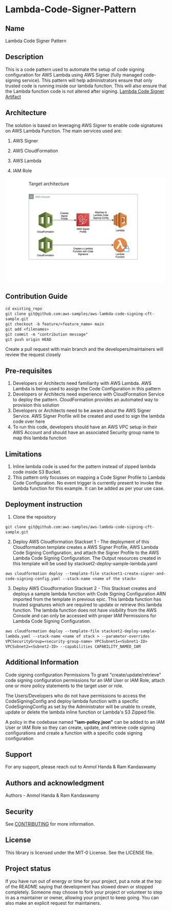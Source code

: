 # Lambda-Code-Signer-Pattern

## Name
Lambda Code Signer Pattern

## Description
This is a code pattern used to automate the setup of code signing configuration for AWS Lambda using AWS Signer (fully managed code-signing service). This pattern will help administrators ensure that only trusted code is running inside our lambda function. This will also ensure that the Lambda function code is not altered after signing. 
[Lambda Code Signer Artifact](https://apg-library.amazonaws.com/content/514e60cd-408f-450f-95a9-f335d3bfb725)

## Architecture
The solution is based on leveraging AWS Signer to enable code signatures on AWS Lambda Function. The main services used are:

1. AWS Signer

2. AWS CloudFormation

3. AWS Lambda

4. IAM Role

![code-signer-architecture](docs/architecture_design.png)


## Contribution Guide

```
cd existing_repo
git clone git@github.com:aws-samples/aws-lambda-code-signing-cft-sample.git
git checkout -b feature/<feature_name> main
git add <filenames>
git commit -m "contribution message"
git push origin HEAD
```
Create a pull request with main branch and the developers/maintainers will review the request closely


## Pre-requisites
1. Developers or Architects need familiarity with AWS Lambda. AWS Lambda is being used to assign the Code Configuration in this pattern
2. Developers or Architects need experience with CloudFormation Service to deploy the pattern. CloudFormation provides an automated way to provision this solution
3. Developers or Architects need to be aware about the AWS Signer Service. AWS Signer Profile will be created and used to sign the lambda code over here
4. To run this code, developers should have an AWS VPC setup in their AWS Account and should have an associated Security group name to map this lambda function


## Limitations
1. Inline lambda code is used for the pattern instead of zipped lambda code inside S3 Bucket.
2. This pattern only focusses on mapping a Code Signer Profile to Lambda Code Configuration. No event trigger is currently present to invoke the lambda function for this example. It can be added as per your use case.

## Deployment instruction
1. Clone the repository
```
git clone git@github.com:aws-samples/aws-lambda-code-signing-cft-sample.git
```


2. Deploy AWS Cloudformation Stackset 1 - The deployment of this Cloudformation template creates a AWS Signer Profile, AWS Lambda Code Signing Configuration, and attach the Signer Profile to the AWS Lambda Code Signing Configuration. The Output resources created in this template will be used by stackset2-deploy-sample-lambda.yaml

``` shell
aws cloudformation deploy --template-file stackset1-create-signer-and-code-signing-config.yaml --stack-name <name of the stack>
```

3. Deploy AWS Cloudformation Stackset 2 - This Stackset creates and deploys a sample lambda function with Code Signing Configuration ARN imported from the template in previous epic. This lambda function has trusted signatures which are required to update or retrieve this lambda function. The lambda function does not have visibility from the AWS Console and can only be accessed with proper IAM Permissions for Lambda Code Signing Configuration.

``` shell
aws cloudformation deploy --template-file stackset2-deploy-sample-lambda.yaml --stack-name <name of stack > --parameter-overrides VPCSecurityGroup=<security-group-name> VPCSubnet1=<Subnet1-ID> VPCSubnet2=<Subnet2-ID> --capabilities CAPABILITY_NAMED_IAM 

```

## Additional Information
Code signing configuration Permissions
To grant "create/update/retrieve" code signing configuration permissions for an IAM User or IAM Role, attach one or more policy statements to the target user or role.

The Users/Developers who do not have permissions to access the CodeSigningConfig and deploy lambda function with a specific CodeSigningConfig as set by the Administrator will be unable to create, update or delete the lambda inline function or Lambda's S3 Zipped file. 

A policy in the codebase named <b>"iam-policy.json"</b> can be added to an IAM User or IAM Role so they can create, update, and retrieve code signing configurations and create a function with a specific code signing configuration


## Support
For any support, please reach out to Anmol Handa & Ram Kandaswamy


## Authors and acknowledgment
Authors - Anmol Handa & Ram Kandaswamy 

## Security

See [CONTRIBUTING](CONTRIBUTING.md#security-issue-notifications) for more information.

## License

This library is licensed under the MIT-0 License. See the LICENSE file.

## Project status
If you have run out of energy or time for your project, put a note at the top of the README saying that development has slowed down or stopped completely. Someone may choose to fork your project or volunteer to step in as a maintainer or owner, allowing your project to keep going. You can also make an explicit request for maintainers.